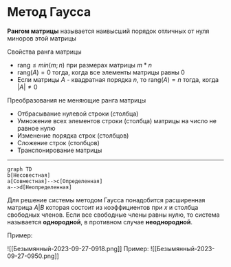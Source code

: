 # Метод Гаусса

**Рангом матрицы** называется наивысший порядок отличных от нуля миноров этой матрицы

Свойства ранга матрицы
- $\text{rang} \le min(m; n)$ при размерах матрицы $m * n$
- $\text{rang}(A) = 0$ тогда, когда все элементы матрицы равны 0
- Если матрицы $A$ - квадратная порядка $n$, то $\text{rang}(A) = n$ тогда, когда $|A| \neq 0$

Преобразования не меняющие ранга матрицы
- Отбрасывание нулевой строки (столбца)
- Умножение всех элементов строки (столбца) матрицы на число не равное нулю
- Изменение порядка строк (столбцов)
- Сложение строк (столбцов)
- Транспонирование матрицы


--------

```mermaid 
graph TD
b[Несовестная]
a[Совместная]-->c[Определенная]
a-->d[Неопределенная]
```

Для решение системы методом Гаусса понадобится расширенная матрица $A|B$ которая состоит из коэффициентов при $x$ и столбца свободных членов.
Если все свободные члены равны нулю, то система называется **однородной**, в противном случае **неоднородной**.

Пример:

![[Безымянный-2023-09-27-0918.png]]
Пример:
![[Безымянный-2023-09-27-0950.png]]
